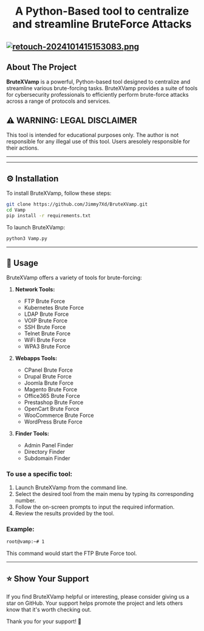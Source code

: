 
<h1 align="center">

   A Python-Based tool to centralize and streamline BruteForce Attacks
</p>

[![retouch-2024101415153083.png](https://i.postimg.cc/Hnqg2JJk/retouch-2024101415153083.png)](https://postimg.cc/5QST92qh)
---

## About The Project
<b>BruteXVamp</b> is a powerful, Python-based tool designed to centralize and streamline various brute-forcing tasks. BruteXVamp provides a suite of tools for cybersecurity professionals to efficiently perform brute-force attacks across a range of protocols and services.

## ⚠️  WARNING: LEGAL DISCLAIMER

This tool is intended for educational purposes only. The author is not responsible for any illegal use of this tool. Users aresolely responsible 
for their actions.

---

---

## ⚙️ Installation

To install BruteXVamp, follow these steps:

```bash
git clone https://github.com/Jimmy7Xd/BruteXVamp.git
cd Vamp
pip install -r requirements.txt
```

To launch BruteXVamp:

```bash
python3 Vamp.py
```

---

## 📖 Usage

BruteXVamp offers a variety of tools for brute-forcing:

1. **Network Tools:**
   - FTP Brute Force
   - Kubernetes Brute Force
   - LDAP Brute Force
   - VOIP Brute Force
   - SSH Brute Force
   - Telnet Brute Force
   - WiFi Brute Force
   - WPA3 Brute Force

2. **Webapps Tools:**
   - CPanel Brute Force
   - Drupal Brute Force
   - Joomla Brute Force
   - Magento Brute Force
   - Office365 Brute Force
   - Prestashop Brute Force
   - OpenCart Brute Force
   - WooCommerce Brute Force
   - WordPress Brute Force
3. **Finder Tools:**
   - Admin Panel Finder
   - Directory Finder
   - Subdomain Finder

### To use a specific tool:

1. Launch BruteXVamp from the command line.
2. Select the desired tool from the main menu by typing its corresponding number.
3. Follow the on-screen prompts to input the required information.
4. Review the results provided by the tool.

### Example:

```bash
root@vamp:~# 1
```
This command would start the FTP Brute Force tool.

---

## ⭐️ Show Your Support

If you find BruteXVamp helpful or interesting, please consider giving us a star on GitHub. Your support helps promote the project and lets others know that it's worth checking out.

Thank you for your support! 🌟
